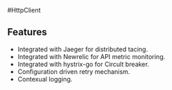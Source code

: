 #HttpClient

## Features
* Integrated with Jaeger for distributed tacing.
* Integrated with Newrelic for API metric monitoring.
* Integrated with hystrix-go for Circult breaker.
* Configuration driven retry mechanism.
* Contexual logging.